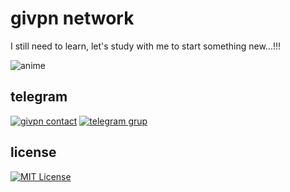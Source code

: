 
# givpn network

I still need to learn, let's study with me to start something new...!!!


![anime](https://avatars.githubusercontent.com/u/123780158?v=4)


## telegram
[![givpn contact]()](https://t.me/givpn/)
[![telegram grup]()](https://t.me/givpn_grup/)


## license

[![MIT License](https://img.shields.io/badge/License-MIT-green.svg)](https://choosealicense.com/licenses/mit/)

